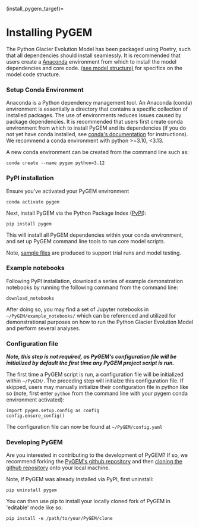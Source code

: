 (install_pygem_target)=
# Installing PyGEM
The Python Glacier Evolution Model has been packaged using Poetry, such that all dependencies should install seamlessly.  It is recommended that users create a [Anaconda](https://anaconda.org/) environment from which to install the model dependencies and core code. [(see model structure)](model_structure_and_workflow_target) for specifics on the model code structure.

### Setup Conda Environment
Anaconda is a Python dependency management tool. An Anaconda (conda) environment is essentially a directory that contains a specific collection of installed packages. The use of environments reduces issues caused by package dependencies. It is recommended that users first create conda environment from which to install PyGEM and its dependencies (if you do not yet have conda installed, see [conda's documentation](https://docs.conda.io/projects/conda/en/latest/user-guide/install) for instructions).  We recommend a conda environment with python >=3.10, <3.13.

A new conda environment can be created from the command line such as:
```
conda create --name pygem python=3.12
```

### PyPI installation
Ensure you've activated your PyGEM environment
```
conda activate pygem
```

Next, install PyGEM via the Python Package Index ([PyPI](https://pypi.org/project/pygem/)):
```
pip install pygem
```

This will install all PyGEM dependencies within your conda environment, and set up PyGEM command line tools to run core model scripts.

Note, [sample files](https://drive.google.com/drive/folders/13kiU00Zz2swN5OzwXiWIQTj_JLEHnDgZ) are produced to support trial runs and model testing.

### Example notebooks
Following PyPI installation, download a series of example demonstration notebooks by running the following command from the command line:
```
download_notebooks
```

After doing so, you may find a set of Jupyter notebooks in `~/PyGEM/example_notebooks/` which can be referenced and utilized for demonstrational purposes on how to run the Python Glacier Evolution Model and perform several analyses.

### Configuration file
***Note, this step is not required, as PyGEM's configuration file will be initialized by default the first time any PyGEM project script is run.***

The first time a PyGEM script is run, a configuration file will be initialized within `~/PyGEM/`. The preceding step will initialze this configuration file. If skipped, users may manually initialize their configuration file in python like so (note, first enter `python` from the command line with your pygem conda environment activated):
```
import pygem.setup.config as config
config.ensure_config()
```

The configuration file can now be found at `~/PyGEM/config.yaml`


### Developing PyGEM
Are you interested in contributing to the development of PyGEM? If so, we recommend forking the [PyGEM's github repository](https://github.com/PyGEM-Community/PyGEM) and then [cloning the github repository](https://docs.github.com/en/repositories/creating-and-managing-repositories/cloning-a-repository) onto your local machine.

Note, if PyGEM was already installed via PyPI, first uninstall:
```
pip uninstall pygem
````

You can then use pip to install your locally cloned fork of PyGEM in 'editable' mode like so:
```
pip install -e /path/to/your/PyGEM/clone
```